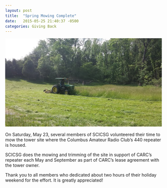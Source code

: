 ```yaml
---
layout: post
title:  "Spring Mowing Complete"
date:   2015-05-25 21:40:37 -0500
categories: Giving Back
---
```


![Creating the freshly cut grass smell](/Images/Mowing.jpg "Creating the freshly cut grass smell")

On Saturday, May 23, several members of SCICSG volunteered their time to mow the tower site where the Columbus Amateur Radio Club’s 440 repeater is housed. 

SCICSG does the mowing and trimming of the site in support of CARC’s repeater each May and September as part of CARC’s lease agreement with the tower owner.

Thank you to all members who dedicated about two hours of their holiday weekend for the effort. It is greatly appreciated!